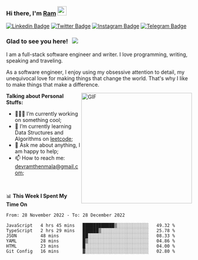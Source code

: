 ### Hi there, I'm <a href="#" target="_blank">Ram</a> <img src="https://media.giphy.com/media/hvRJCLFzcasrR4ia7z/giphy.gif" width="25" height="25">

[![Linkedin Badge](https://img.shields.io/badge/-LinkedIn-0e76a8?style=flat-square&logo=Linkedin&logoColor=white)](https://www.linkedin.com/in/ramdevengineer/)
[![Twitter Badge](https://img.shields.io/badge/-Twitter-00acee?style=flat-square&logo=Twitter&logoColor=white)](https://twitter.com/ramthenmala)
[![Instagram Badge](https://img.shields.io/badge/-Instagram-e4405f?style=flat-square&logo=Instagram&logoColor=white)](https://instagram.com/ramthenmala/)
[![Telegram Badge](https://img.shields.io/badge/-Telegram-0088cc?style=flat-square&logo=Telegram&logoColor=white)](https://t.me/ramthenmala)

### Glad to see you here! &nbsp; ![](https://visitor-badge.glitch.me/badge?page_id=ramthenmala)

I am a full-stack software engineer and writer. I love programming, writing, speaking and traveling.

As a software engineer, I enjoy using my obsessive attention to detail, my unequivocal love for making things that change the world. That's why I like to make things that make a difference.

<img align="right" alt="GIF" src="https://user-images.githubusercontent.com/4328468/157245666-f4dd5472-5b11-4727-baaf-69e90e372b69.gif?raw=true" width="300" />

**Talking about Personal Stuffs:**

- 👨🏻‍💻 I’m currently working on something cool;
- 🚀 I’m currently learning Data Structures and Algorithms on [leetcode](https://leetcode.com/ramthenmala);
- 💬 Ask me about anything, I am happy to help; 
- 📫 How to reach me: devramthenmala@gmail.com;

</br>

📊 **This Week I Spent My Time On** 
<!--START_SECTION:waka-->

```text
From: 28 November 2022 - To: 28 December 2022

JavaScript   4 hrs 45 mins   ████████████▒░░░░░░░░░░░░   49.32 %
TypeScript   2 hrs 29 mins   ██████▒░░░░░░░░░░░░░░░░░░   25.78 %
JSON         48 mins         ██░░░░░░░░░░░░░░░░░░░░░░░   08.33 %
YAML         28 mins         █▒░░░░░░░░░░░░░░░░░░░░░░░   04.86 %
HTML         23 mins         █░░░░░░░░░░░░░░░░░░░░░░░░   04.00 %
Git Config   16 mins         ▓░░░░░░░░░░░░░░░░░░░░░░░░   02.80 %
```

<!--END_SECTION:waka-->


